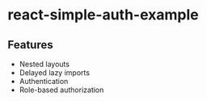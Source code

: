 # react-simple-auth-example

## Features

- Nested layouts
- Delayed lazy imports
- Authentication
- Role-based authorization
